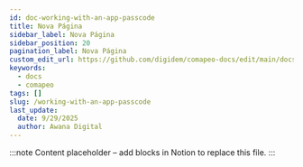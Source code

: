 ```yaml
---
id: doc-working-with-an-app-passcode
title: Nova Página
sidebar_label: Nova Página
sidebar_position: 20
pagination_label: Nova Página
custom_edit_url: https://github.com/digidem/comapeo-docs/edit/main/docs/working-with-an-app-passcode.md
keywords:
  - docs
  - comapeo
tags: []
slug: /working-with-an-app-passcode
last_update:
  date: 9/29/2025
  author: Awana Digital
---
```


<!-- Placeholder content generated automatically because the Notion page is missing a Website Block. -->

:::note
Content placeholder – add blocks in Notion to replace this file.
:::
